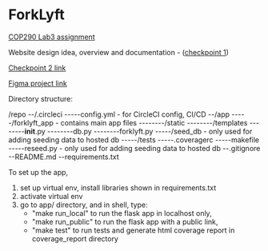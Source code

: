 # ForkLyft

[COP290 Lab3 assignment](https://docs.google.com/document/d/1D6E_k7_xSXfj-WhveC4OAntI7zJnS7L6-rN8Hh02maU/edit)

Website design idea, overview and documentation - ([checkpoint 1](https://docs.google.com/document/d/112E_C1OW0OmWgPXO6fnHfbU1gvTH_QJw4avo3g0w78I/edit))

[Checkpoint 2 link](https://docs.google.com/document/d/1EPqEDwyceqQRBalRPULYObm_gzGZ8LXe6VoAdhDXwMo/edit)

[Figma project link](https://www.figma.com/file/6XaYre2TJufrtuY0bdsaDE/ForkLyft-team-library?node-id=0%3A1&t=0M0MVAVjKCeQOYHi-1)


Directory structure:

/repo
--/.circleci
-----config.yml - for CircleCI config, CI/CD
--/app
-----/forklyft_app - contains main app files
--------/static
--------/templates
--------__init__.py
--------db.py
--------forklyft.py
-----/seed_db - only used for adding seeding data to hosted db
-----/tests
-----.coveragerc
-----makefile
-----reseed.py - only used for adding seeding data to hosted db
--.gitignore
--README.md
--requirements.txt


To set up the app, 
1) set up virtual env, install libraries shown in requirements.txt
2) activate virtual env
3) go to app/ directory, and in shell, type:
    - "make run_local" to run the flask app in localhost only,
    - "make run_public" to run the flask app with a public link,
    - "make test" to run tests and generate html coverage report in coverage_report directory